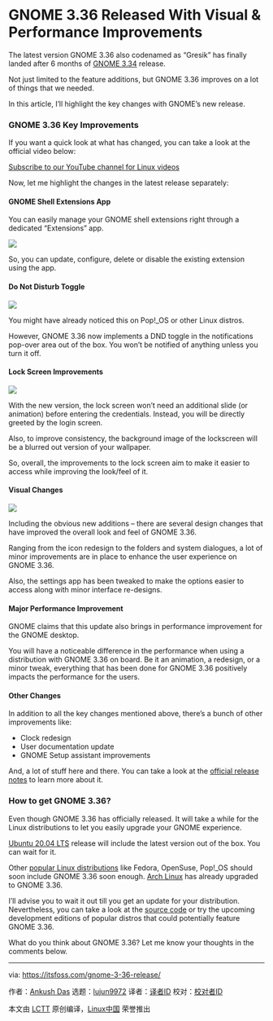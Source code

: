 [#]: collector: (lujun9972)
[#]: translator: ( )
[#]: reviewer: ( )
[#]: publisher: ( )
[#]: url: ( )
[#]: subject: (GNOME 3.36 Released With Visual & Performance Improvements)
[#]: via: (https://itsfoss.com/gnome-3-36-release/)
[#]: author: (Ankush Das https://itsfoss.com/author/ankush/)

GNOME 3.36 Released With Visual & Performance Improvements
======

The latest version GNOME 3.36 also codenamed as “Gresik” has finally landed after 6 months of [GNOME 3.34][1] release.

Not just limited to the feature additions, but GNOME 3.36 improves on a lot of things that we needed.

In this article, I’ll highlight the key changes with GNOME’s new release.

### GNOME 3.36 Key Improvements

If you want a quick look at what has changed, you can take a look at the official video below:

[Subscribe to our YouTube channel for Linux videos][2]

Now, let me highlight the changes in the latest release separately:

#### GNOME Shell Extensions App

You can easily manage your GNOME shell extensions right through a dedicated “Extensions” app.

![][3]

So, you can update, configure, delete or disable the existing extension using the app.

#### Do Not Disturb Toggle

![][4]

You might have already noticed this on Pop!_OS or other Linux distros.

However, GNOME 3.36 now implements a DND toggle in the notifications pop-over area out of the box. You won’t be notified of anything unless you turn it off.

#### Lock Screen Improvements

![][5]

With the new version, the lock screen won’t need an additional slide (or animation) before entering the credentials. Instead, you will be directly greeted by the login screen.

Also, to improve consistency, the background image of the lockscreen will be a blurred out version of your wallpaper.

So, overall, the improvements to the lock screen aim to make it easier to access while improving the look/feel of it.

#### Visual Changes

![][6]

Including the obvious new additions – there are several design changes that have improved the overall look and feel of GNOME 3.36.

Ranging from the icon redesign to the folders and system dialogues, a lot of minor improvements are in place to enhance the user experience on GNOME 3.36.

Also, the settings app has been tweaked to make the options easier to access along with minor interface re-designs.

#### Major Performance Improvement

GNOME claims that this update also brings in performance improvement for the GNOME desktop.

You will have a noticeable difference in the performance when using a distribution with GNOME 3.36 on board. Be it an animation, a redesign, or a minor tweak, everything that has been done for GNOME 3.36 positively impacts the performance for the users.

#### Other Changes

In addition to all the key changes mentioned above, there’s a bunch of other improvements like:

  * Clock redesign
  * User documentation update
  * GNOME Setup assistant improvements



And, a lot of stuff here and there. You can take a look at the [official release notes][7] to learn more about it.

### How to get GNOME 3.36?

Even though GNOME 3.36 has officially released. It will take a while for the Linux distributions to let you easily upgrade your GNOME experience.

[Ubuntu 20.04 LTS][8] release will include the latest version out of the box. You can wait for it.

Other [popular Linux distributions][9] like Fedora, OpenSuse, Pop!_OS should soon include GNOME 3.36 soon enough. [Arch Linux][10] has already upgraded to GNOME 3.36.

I’ll advise you to wait it out till you get an update for your distribution. Nevertheless, you can take a look at the [source code][11] or try the upcoming development editions of popular distros that could potentially feature GNOME 3.36.

What do you think about GNOME 3.36? Let me know your thoughts in the comments below.

--------------------------------------------------------------------------------

via: https://itsfoss.com/gnome-3-36-release/

作者：[Ankush Das][a]
选题：[lujun9972][b]
译者：[译者ID](https://github.com/译者ID)
校对：[校对者ID](https://github.com/校对者ID)

本文由 [LCTT](https://github.com/LCTT/TranslateProject) 原创编译，[Linux中国](https://linux.cn/) 荣誉推出

[a]: https://itsfoss.com/author/ankush/
[b]: https://github.com/lujun9972
[1]: https://itsfoss.com/gnome-3-34-release/
[2]: https://www.youtube.com/c/itsfoss?sub_confirmation=1
[3]: https://i2.wp.com/itsfoss.com/wp-content/uploads/2020/03/extensions-gnome.jpg?ssl=1
[4]: https://i0.wp.com/itsfoss.com/wp-content/uploads/2020/03/dnd-gnome.jpg?ssl=1
[5]: https://i2.wp.com/itsfoss.com/wp-content/uploads/2020/03/gnome-lockscreen.jpg?ssl=1
[6]: https://i2.wp.com/itsfoss.com/wp-content/uploads/2020/03/gnome-settings.jpg?ssl=1
[7]: https://help.gnome.org/misc/release-notes/3.36/
[8]: https://itsfoss.com/ubuntu-20-04-release-features/
[9]: https://itsfoss.com/best-linux-distributions/
[10]: https://www.archlinux.org/
[11]: https://gitlab.gnome.org/GNOME
